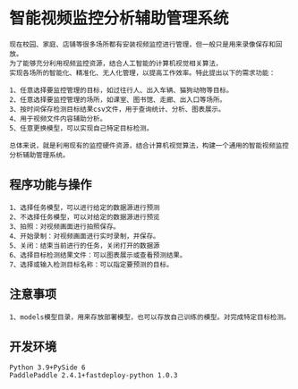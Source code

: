 # 智能视频监控分析辅助管理系统

    现在校园、家庭、店铺等很多场所都有安装视频监控进行管理，但一般只是用来录像保存和回放。
    为了能够充分利用视频监控资源，结合人工智能的计算机视觉相关算法，
    实现各场所的智能化、精准化、无人化管理，以提高工作效率。特此提出以下的需求功能：

    1、任意选择要监控管理的目标，如过往行人、出入车辆、猫狗动物等目标。
    2、任意选择要监控管理的场所，如课室、图书馆、走廊、出入口等场所。
    3、按时间保存检测目标结果csv文件，用于查询统计、分析、图表展示。
    4、用于视频文件内容辅助分析。
    5、任意更换模型，可以实现自己特定目标检测。

    总体来说，就是利用现有的监控硬件资源，结合计算机视觉算法，构建一个通用的智能视频监控分析辅助管理系统。


## 程序功能与操作
    1、选择任务模型，可以进行给定的数据源进行预测
    2、不选择任务模型，可以对给定的数据源进行预览
    3、拍照：对视频画面进行拍照保存。
    4、开始录制：对视频画面进行实时录制，并保存。
    5、关闭：结束当前进行的任务，关闭打开的数据源
    6、选择目标检测结果文件：可以图表展示或查看预测结果。
    7、选择或输入检测目标名称：可以指定要预测的目标。

## 注意事项
    1、models模型目录，用来存放部署模型，也可以存放自己训练的模型。对完成特定目标检测。

## 开发环境
    Python 3.9+PySide 6
    PaddlePaddle 2.4.1+fastdeploy-python 1.0.3
    
